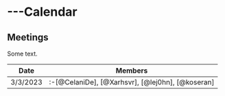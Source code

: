 # ---Calendar

## Meetings

Some text.

| Date | Members |
| ------ | ------ |
| 3/3/2023 | :-[@CelaniDe], [@Xarhsvr], [@lej0hn], [@koseran] |
